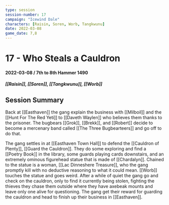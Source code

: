 ```yaml
---
type: session
session-number: 17
campaign: "Icewind Dale"
characters: [Raisin, Soren, Worb, Tangkwunu]
date: 2022-03-08
game_date: 7,8
---
```


# 17 - Who Steals a Cauldron
#### 2022-03-08 / 7th to 8th Hammer 1490
##### [[Raisin]], [[Soren]], [[Tangkwunu]], [[Worb]]

## Session Summary
Back at [[Easthaven]] the gang explain the business with [[Milboil]] and the [[Hunt For The Red Yeti]] to [[Daveth Waylen]] who believes them thanks to the prisoner. The bugbears [[Grok]], [[Brekk]], and [[Robert]] decide to become a mercenary band called [[The Three Bugbearteers]] and go off to do that.

The gang settles in at [[Easthaven Town Hall]] to defend the [[Cauldron of Plenty]], [[Guard the Cauldron]]. They do some exploring and find a [[Poetry Book]] in the library, some guards playing cards downstairs, and an extremely ominous figurehead statue that is made of [[Chardalyn]]. Chained to the statue is a woman, [[Lac Dinneshere Treasure]], who the gang promptly kill with no deductive reasoning to what it could mean. [[Worb]] touches the statue and goes weird.
After a while of quiet the gang go and check on the cauldron, only to find it currently being stolen, fighting the thieves they chase them outside where they have axebeak mounts and leave only one alive for questioning. The gang get their reward for guarding the cauldron and head to finish up their business in [[Easthaven]].